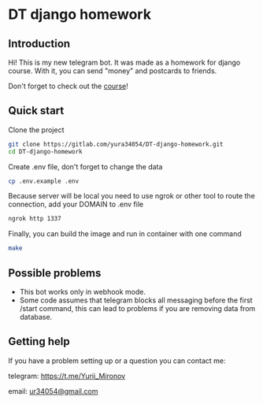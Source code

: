 # DT django homework

## Introduction
Hi! This is my new telegram bot. It was made as a homework for django course.
With it, you can send "money" and postcards to friends.

Don't forget to check out the [course](https://www.youtube.com/playlist?list=PLQ09TvuOLytTca-0iXr09Ncohrs7qz5ju)!

## Quick start
Clone the project
``` bash 
git clone https://gitlab.com/yura34054/DT-django-homework.git
cd DT-django-homework
```

Create .env file, don't forget to change the data
``` bash
cp .env.example .env
```

Because server will be local you need to use ngrok or other tool to route the connection, add your DOMAIN to .env file 
``` bash
ngrok http 1337
```

Finally, you can build the image and run in container with one command
``` bash
make
```

## Possible problems
* This bot works only in webhook mode.
* Some code assumes that telegram blocks all messaging before the first /start command, 
this can lead to problems if you are removing data from database.

## Getting help
If you have a problem setting up or a question you can contact me:

telegram: https://t.me/Yurii_Mironov

email: ur34054@gmail.com
